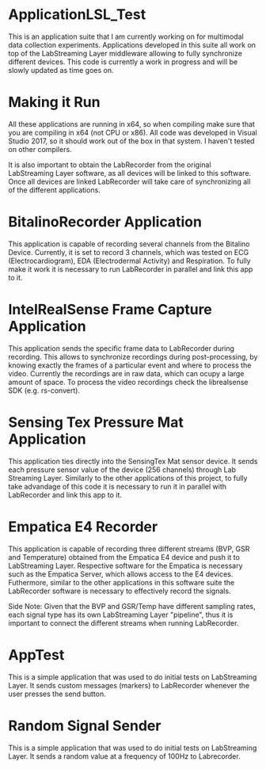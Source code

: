 # ApplicationLSL_Test

This is an application suite that I am currently working on for multimodal data collection experiments. Applications developed in this suite all work on top of the LabStreaming Layer middleware allowing to fully synchronize different devices. This code is currently a work in progress and will be slowly updated as time goes on.

# Making it Run

All these applications are running in x64, so when compiling make sure that you are compiling in x64 (not CPU or x86). All code was developed in Visual Studio 2017, so it should work out of the box in that system. I haven't tested on other compilers. 

It is also important to obtain the LabRecorder from the original LabStreaming Layer software, as all devices will be linked to this software. Once all devices are linked LabRecorder will take care of synchronizing all of the different applications.

# BitalinoRecorder Application

This application is capable of recording several channels from the Bitalino Device. Currently, it is set to record 3 channels, which was tested on ECG (Electrocardiogram), EDA (Electrodermal Activity) and Respiration. To fully make it work it is necessary to run LabRecorder in parallel and link this app to it.

# IntelRealSense Frame Capture Application

This application sends the specific frame data to LabRecorder during recording. This allows to synchronize recordings during post-processing, by knowing exactly the frames of a particular event and where to process the video. Currently the recordings are in raw data, which can ocupy a large amount of space. To process the video recordings check the librealsense SDK (e.g. rs-convert).

# Sensing Tex Pressure Mat Application

This application ties directly into the SensingTex Mat sensor device. It sends each pressure sensor value of the device (256 channels) through Lab Streaming Layer. Similarly to the other applications of this project, to fully take advandage of this code it is necessary to run it in parallel with LabRecorder and link this app to it.

# Empatica E4 Recorder

This application is capable of recording three different streams (BVP, GSR and Temperature) obtained from the Empatica E4 device and push it to LabStreaming Layer. Respective software for the Empatica is necessary such as the Empatica Server, which allows access to the E4 devices. Futhermore, similar to the other applications in this software suite the LabRecorder software is necessary to effectively record the signals.

Side Note: Given that the BVP and GSR/Temp have different sampling rates, each signal type has its own LabStreaming Layer "pipeline", thus it is important to connect the different streams when running LabRecorder.

# AppTest

This is a simple application that was used to do initial tests on LabStreaming Layer. It sends custom messages (markers) to LabRecorder whenever the user presses the send button.

# Random Signal Sender

This is a simple application that was used to do initial tests on LabStreaming Layer. It sends a random value at a frequency of 100Hz to Labrecorder.